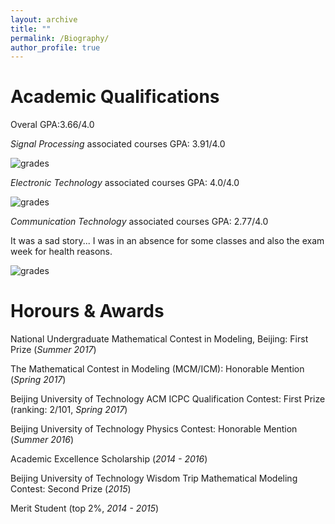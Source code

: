```yaml
---
layout: archive
title: ""
permalink: /Biography/
author_profile: true
---
```


Academic Qualifications
======
Overal GPA:3.66/4.0

*Signal Processing* associated courses GPA: 3.91/4.0

![grades](https://dukang4655.github.io/images/d11.png)


*Electronic Technology* associated courses GPA: 4.0/4.0

![grades](https://dukang4655.github.io/images/d22.png)

*Communication Technology* associated courses GPA: 2.77/4.0

It was a sad story... I was in an absence for some classes and also the exam week for health reasons.

![grades](https://dukang4655.github.io/images/d33.png)


Horours & Awards
======
National Undergraduate Mathematical Contest in Modeling, Beijing: First Prize (*Summer 2017*)

The Mathematical Contest in Modeling (MCM/ICM): Honorable Mention (*Spring 2017*)

Beijing University of Technology ACM ICPC Qualification Contest: First Prize (ranking: 2/101, *Spring 2017*)

Beijing University of Technology Physics Contest: Honorable Mention (*Summer 2016*)

Academic Excellence Scholarship (*2014 - 2016*)

Beijing University of Technology Wisdom Trip Mathematical Modeling Contest: Second Prize (*2015*)

Merit Student (top 2%, *2014 - 2015*)
